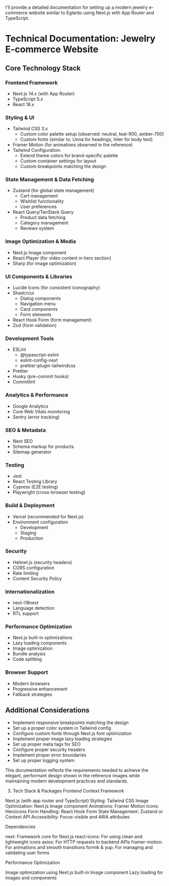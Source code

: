 I'll provide a detailed documentation for setting up a modern jewelry e-commerce website similar to Eglanto using Next.js with App Router and TypeScript.

# Technical Documentation: Jewelry E-commerce Website

## Core Technology Stack

### Frontend Framework
- Next.js 14.x (with App Router)
- TypeScript 5.x
- React 18.x

### Styling & UI
- Tailwind CSS 3.x
  - Custom color palette setup (observed: neutral, teal-900, amber-700)
  - Custom fonts (similar to: Unna for headings, Inter for body text)
- Framer Motion (for animations observed in the reference)
- Tailwind Configuration:
  - Extend theme colors for brand-specific palette
  - Custom container settings for layout
  - Custom breakpoints matching the design

### State Management & Data Fetching
- Zustand (for global state management)
  - Cart management
  - Wishlist functionality
  - User preferences
- React Query/TanStack Query
  - Product data fetching
  - Category management
  - Reviews system

### Image Optimization & Media
- Next.js Image component
- React Player (for video content in hero section)
- Sharp (for image optimization)

### UI Components & Libraries
- Lucide Icons (for consistent iconography)
- Shadcn/ui
  - Dialog components
  - Navigation menu
  - Card components
  - Form elements
- React Hook Form (form management)
- Zod (form validation)

### Development Tools
- ESLint
  - @typescript-eslint
  - eslint-config-next
  - prettier-plugin-tailwindcss
- Prettier
- Husky (pre-commit hooks)
- Commitlint

### Analytics & Performance
- Google Analytics
- Core Web Vitals monitoring
- Sentry (error tracking)

### SEO & Metadata
- Next SEO
- Schema markup for products
- Sitemap generator

### Testing
- Jest
- React Testing Library
- Cypress (E2E testing)
- Playwright (cross-browser testing)

### Build & Deployment
- Vercel (recommended for Next.js)
- Environment configuration
  - Development
  - Staging
  - Production

### Security
- Helmet.js (security headers)
- CORS configuration
- Rate limiting
- Content Security Policy

### Internationalization
- next-i18next
- Language detection
- RTL support

### Performance Optimization
- Next.js built-in optimizations
- Lazy loading components
- Image optimization
- Bundle analysis
- Code splitting

### Browser Support
- Modern browsers
- Progressive enhancement
- Fallback strategies

## Additional Considerations
- Implement responsive breakpoints matching the design
- Set up a proper color system in Tailwind config
- Configure custom fonts through Next.js font optimization
- Implement proper image lazy loading strategies
- Set up proper meta tags for SEO
- Configure proper security headers
- Implement proper error boundaries
- Set up proper logging system

This documentation reflects the requirements needed to achieve the elegant, performant design shown in the reference images while maintaining modern development practices and standards.

3. Tech Stack & Packages
Frontend Context
Framework

Next.js (with app router and TypeScript)
Styling: Tailwind CSS
Image Optimization: Next.js Image component
Animations: Framer Motion
Icons: Heroicons
Form Handling: React Hook Form
State Management: Zustand or Context API
Accessibility: Focus-visible and ARIA attributes

Dependencies

next: Framework core for Next.js
react-icons: For using clean and lightweight icons
axios: For HTTP requests to backend APIs
framer-motion: For animations and smooth transitions
formik & yup: For managing and validating user forms

Performance Optimization

Image optimization using Next.js built-in Image component
Lazy loading for images and components